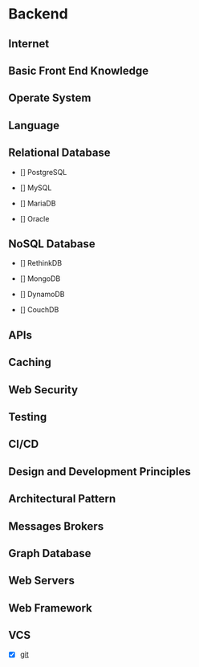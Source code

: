 # Backend

## Internet

## Basic Front End Knowledge

## Operate System

## Language 

## Relational Database 

- [] PostgreSQL

- [] MySQL

- [] MariaDB

- [] Oracle

## NoSQL Database

- [] RethinkDB

- [] MongoDB

- [] DynamoDB

- [] CouchDB

## APIs

## Caching 

## Web Security 

## Testing

## CI/CD

## Design and Development Principles 

## Architectural Pattern

## Messages Brokers 

## Graph Database

## Web Servers

## Web Framework

## VCS

- [x] [git](https://github.com/oriys/checklist/blob/main/git.md) 

## 

